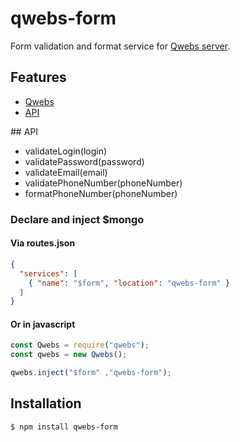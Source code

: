 # qwebs-form
Form validation and format service for [Qwebs server](https://www.npmjs.com/package/qwebs).
  
## Features

  * [Qwebs](https://www.npmjs.com/package/qwebs)
  * [API](#api) 

<a name="api"/>
## API

  * validateLogin(login)
  * validatePassword(password)
  * validateEmail(email)
  * validatePhoneNumber(phoneNumber)
  * formatPhoneNumber(phoneNumber)

### Declare and inject $mongo

#### Via routes.json
```routes.json
{
  "services": [
    { "name": "$form", "location": "qwebs-form" }
  ]
}
```

#### Or in javascript
```js
const Qwebs = require("qwebs");
const qwebs = new Qwebs();

qwebs.inject("$form" ,"qwebs-form");
```

## Installation

```bash
$ npm install qwebs-form
```
